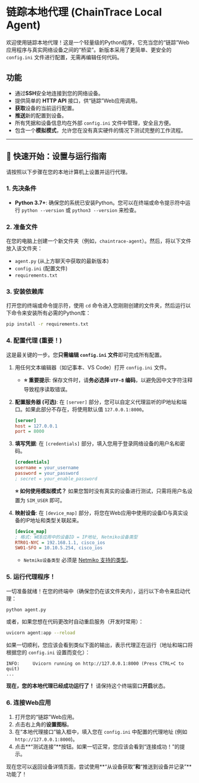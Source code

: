 
# 链踪本地代理 (ChainTrace Local Agent)

欢迎使用链踪本地代理！这是一个轻量级的Python程序，它充当您的“链踪”Web应用程序与真实网络设备之间的“桥梁”。新版本采用了更简单、更安全的 `config.ini` 文件进行配置，无需再编辑任何代码。

## 功能

-   通过**SSH**安全地连接到您的网络设备。
-   提供简单的 **HTTP API** 接口，供“链踪”Web应用调用。
-   **获取**设备的当前运行配置。
-   **推送**新的配置到设备。
-   所有凭据和设备信息均在外部 `config.ini` 文件中管理，安全且方便。
-   包含一个**模拟模式**，允许您在没有真实硬件的情况下测试完整的工作流程。

---

## 🚀 快速开始：设置与运行指南

请按照以下步骤在您的本地计算机上设置并运行代理。

### 1. 先决条件

-   **Python 3.7+**: 确保您的系统已安装Python。您可以在终端或命令提示符中运行 `python --version` 或 `python3 --version` 来检查。

### 2. 准备文件

在您的电脑上创建一个新文件夹（例如，`chaintrace-agent`）。然后，将以下文件放入该文件夹：
-   `agent.py` (从上方聊天中获取的最新版本)
-   `config.ini` (配置文件)
-   `requirements.txt`

### 3. 安装依赖库

打开您的终端或命令提示符，使用 `cd` 命令进入您刚刚创建的文件夹，然后运行以下命令来安装所有必需的Python库：

```bash
pip install -r requirements.txt
```

### 4. 配置代理 (重要！)

这是最关键的一步。您**只需编辑 `config.ini` 文件**即可完成所有配置。

1.  用任何文本编辑器（如记事本、VS Code）打开 `config.ini` 文件。
    -   **⭐ 重要提示**: 保存文件时，请**务必选择 `UTF-8` 编码**，以避免因中文字符注释导致程序读取错误。

2.  **配置服务器 (可选)**:
    在 `[server]` 部分，您可以自定义代理监听的IP地址和端口。如果此部分不存在，将使用默认值 `127.0.0.1:8000`。
    ```ini
    [server]
    host = 127.0.0.1
    port = 8000
    ```
3.  **填写凭据**:
    在 `[credentials]` 部分，填入您用于登录网络设备的用户名和密码。
    ```ini
    [credentials]
    username = your_username
    password = your_password
    ; secret = your_enable_password
    ```
    **⭐ 如何使用模拟模式？**
    如果您暂时没有真实的设备进行测试，只需将用户名设置为 `SIM_USER` 即可。

4.  **映射设备**:
    在 `[device_map]` 部分，将您在Web应用中使用的设备ID与真实设备的IP地址和类型关联起来。
    ```ini
    [device_map]
    ; 格式: WEB应用中的设备ID = IP地址, Netmiko设备类型
    RTR01-NYC = 192.168.1.1, cisco_ios
    SW01-SFO = 10.10.5.254, cisco_ios
    ```
    - `Netmiko设备类型` 必须是 [Netmiko 支持的类型](https://github.com/ktbyers/netmiko/blob/develop/README.md#supports)。

### 5. 运行代理程序！

一切准备就绪！在您的终端中（确保您仍在该文件夹内），运行以下命令来启动代理：

```bash
python agent.py
```
或者，如果您想在代码更改时自动重启服务（开发时常用）：
```bash
uvicorn agent:app --reload
```

如果一切顺利，您应该会看到类似下面的输出，表示代理正在运行（地址和端口将根据您的 `config.ini` 设置而变化）：

```
INFO:     Uvicorn running on http://127.0.0.1:8000 (Press CTRL+C to quit)
...
```

**现在，您的本地代理已经成功运行了！** 请保持这个终端窗口**开启**状态。

### 6. 连接Web应用

1.  打开您的“链踪”Web应用。
2.  点击右上角的**设置图标**。
3.  在“本地代理接口”输入框中，填入您在 `config.ini` 中配置的代理地址 (例如 `http://127.0.0.1:8000`)。
4.  点击**“测试连接”**按钮。如果一切正常，您应该会看到“连接成功！”的提示。

现在您可以返回设备详情页面，尝试使用**“从设备获取”**和**“推送到设备并记录”**功能了！
